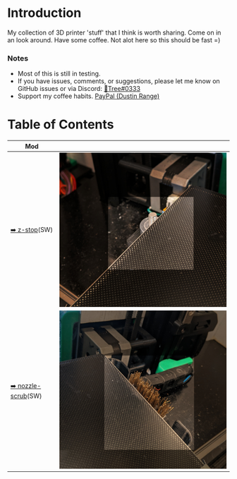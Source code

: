 # Introduction
My collection of 3D printer 'stuff' that I think is worth sharing. Come on in an look around. Have some coffee. Not alot here so this should be fast =)


### Notes
- Most of this is still in testing.
- If you have issues, comments, or suggestions, please let me know on GitHub issues or via Discord: [:page_facing_up:Tree#0333](https://discordapp.com/users/934247044569264239)
- Support my coffee habits. [PayPal (Dustin Range)](https://www.paypal.com/paypalme/DustinRange)

# Table of Contents
| Mod | |
| --- | :---: |
| [:arrow_right: z-stop](/z-stop/)(SW) | [![](/images/z-stop.jpg)](/z-stop/) |
| [:arrow_right: nozzle-scrub](/nozzle-scrub/)(SW) | [![](/images/nozzle-scrub.jpg)](/nozzle-scrub/) |

